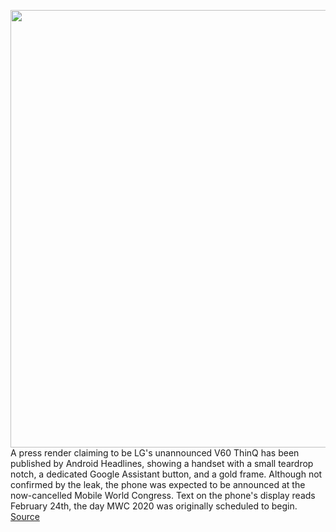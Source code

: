 <img src='https://cdn.vox-cdn.com/thumbor/zX2YzaabX2z37wwmFEnYzIBC0J4=/0x0:1420x799/1200x800/filters:focal(628x420:854x646)/cdn.vox-cdn.com/uploads/chorus_image/image/66348181/lg_v60_thinq_exclusive_leak_AH_1420x799.0.jpg' width='700px' /><br/>
A press render claiming to be LG's unannounced V60 ThinQ has been published by Android Headlines, showing a handset with a small teardrop notch, a dedicated Google Assistant button, and a gold frame. Although not confirmed by the leak, the phone was expected to be announced at the now-cancelled Mobile World Congress. Text on the phone's display reads February 24th, the day MWC 2020 was originally scheduled to begin.
<a href='https://www.theverge.com/2020/2/21/21146800/lg-v60-thinq-leak-render-teardrop-notch-google-assistant-button-gold-frame'> Source <a/>